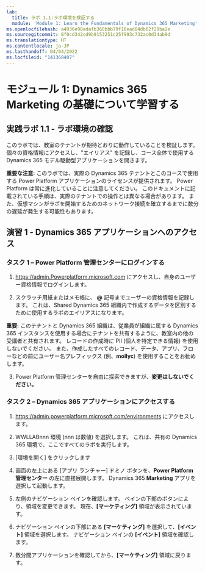 ```yaml
---
lab:
  title: ラボ 1.1:ラボ環境を検証する
  module: 'Module 1: Learn the Fundamentals of Dynamics 365 Marketing'
ms.openlocfilehash: a4936e98edafb368bbb79f18ead84db62f28ba2e
ms.sourcegitcommit: 8f0cd342cd9b9153251c25f993c732ac0d34ab9d
ms.translationtype: HT
ms.contentlocale: ja-JP
ms.lasthandoff: 04/04/2022
ms.locfileid: "141368407"
---
```

<a name="module-1-learn-the-fundamentals-of-dynamics-365-marketing"></a>モジュール 1: Dynamics 365 Marketing の基礎について学習する
========================

## <a name="practice-lab-11---validate-lab-environment"></a>実践ラボ 1.1 - ラボ環境の確認 

このラボでは、教室のテナントが期待どおりに動作していることを検証します。 個々の資格情報にアクセスし、"エイリアス" を記録し、コース全体で使用する Dynamics 365 モデル駆動型アプリケーションを開きます。 

**重要な注意:** このラボでは、実際の Dynamics 365 テナントとこのコースで使用する Power Platform アプリケーションのライセンスが提供されます。 Power Platform は常に進化していることに注意してください。 このドキュメントに記載されている手順は、実際のテナントでの操作とは異なる場合があります。 また、仮想マシンがラボを開始するためのネットワーク接続を確立するまでに数分の遅延が発生する可能性もあります。

<a name="exercise-1---access-the-dynamics-365-application"></a>演習 1 - Dynamics 365 アプリケーションへのアクセス
---------------------------------------------------

### <a name="task-1--log-into-the-power-platform-admin-center"></a>タスク 1 – Power Platform 管理センターにログインする

1.  <https://admin.Powerplatform.microsoft.com> にアクセスし、自身のユーザー資格情報でログインします。

2. スクラッチ用紙またはメモ帳に、 **@** 記号までユーザーの資格情報を記録します。 これは、Shared Dynamics 365 組織内で作成するデータを区別するために使用するラボのエイリアスになります。 

**重要:** このテナントと Dynamics 365 組織は、従業員が組織に属する Dynamics 365 インスタンスを使用する場合にテナントを共有するように、教室内の他の受講者と共有されます。 レコードの作成時に PII (個人を特定できる情報) を使用しないでください。 また、作成したすべてのレコード、データ、アプリ、フローなどの前にユーザー名プレフィックス (例、**mollyc**) を使用することをお勧めします。

3. Power Platform 管理センターを自由に探索できますが、**変更はしないでください。**

### <a name="task-2--access-the-dynamics-365-application"></a>タスク 2 – Dynamics 365 アプリケーションにアクセスする

1.  https://admin.powerplatform.microsoft.com/environments にアクセスします。

2. WWLLABnnn 環境 (nnn は数値) を選択します。 これは、共有の Dynamics 365 環境で、ここですべてのラボを実行します。

3. [環境を開く] をクリックします

4. 画面の左上にある [アプリ ランチャー] ドミノ ボタンを、**Power Platform 管理センター** の左に直接展開します。 Dynamics 365 **Marketing** アプリを選択して起動します。

5.  左側のナビゲーション ペインを確認します。 ペインの下部のボタンにより、領域を変更できます。 現在、**[マーケティング]** 領域が表示されています。 

6.  ナビゲーション ペインの下部にある **[マーケティング]** を選択して、**[イベント]** 領域を選択します。 ナビゲーション ペインの **[イベント]** 領域を確認します。  

7. 数分間アプリケーションを確認してから、**[マーケティング]** 領域に戻ります。
